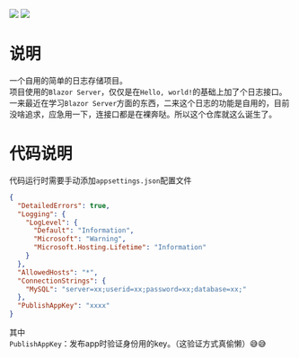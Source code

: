 ![](https://img.shields.io/badge/build-passing-brightgreen)
![](https://img.shields.io/github/license/JiuLing-zhang/EasyLogRepository)  

# 说明
一个自用的简单的日志存储项目。  
项目使用的`Blazor Server`，仅仅是在`Hello, world!`的基础上加了个日志接口。  
一来最近在学习`Blazor Server`方面的东西，二来这个日志的功能是自用的，目前没啥追求，应急用一下，连接口都是在裸奔哒。所以这个仓库就这么诞生了。  

# 代码说明  

代码运行时需要手动添加`appsettings.json`配置文件  

```json
{
  "DetailedErrors": true,
  "Logging": {
    "LogLevel": {
      "Default": "Information",
      "Microsoft": "Warning",
      "Microsoft.Hosting.Lifetime": "Information"
    }
  },
  "AllowedHosts": "*",
  "ConnectionStrings": {
    "MySQL": "server=xx;userid=xx;password=xx;database=xx;"
  },
  "PublishAppKey": "xxxx"
}
```
其中  
`PublishAppKey`：发布app时验证身份用的key。（这验证方式真偷懒）:sweat_smile::sweat_smile:  